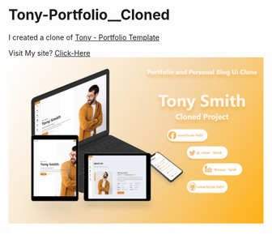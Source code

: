 # Tony-Portfolio__Cloned

I created a clone of [Tony - Portfolio Template](https://www.pxdraft.com/themeforest/tony/index-01.html#)

Visit My site? [Click-Here](https://omarfaruk-0x01.github.io/Tony-Portfolio__Cloned/)
<img src="Tony Smith Mockup.png"></img>
